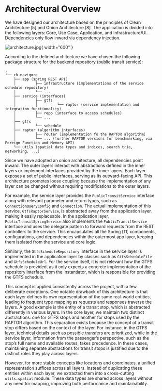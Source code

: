 # Architectural Overview

We have designed our architecture based on the principles of Clean Architecture [5] and Onion Architecture [8]. The
application is divided into the following layers: Core, Use Case, Application, and Infrastructure/UI. Dependencies only
flow inward via dependency injection.

![architecture.jpg](architecture.jpg){ width="600" }

According to the defined architecture we have chosen the following package structure for the backend repository (public
transit service):

```
.
└── ch.naviqore
    ├── app (spring REST API)
    │         ├── infrastructure (implementations of the service schedule repository)
    │         └── ...
    ├── service (interfaces)
    │         ├── gtfs
    │         │         └── raptor (service implementation and integration functionality)
    │         ├── repo (interface to access schedules)
    │         └── ...
    ├── gtfs
    │         └── schedule
    ├── raptor (algorithm interfaces)
    │         ├── router (implementation fo the RAPTOR algorithm)
    │         └── ... (further RAPTOR versions for benchmarking, via Foreign Function and Memory API)
    └── utils (spatial data types and indices, search trie, networking, ...)
```

Since we have adopted an onion architecture, all dependencies point inward. The outer layers interact with abstractions
defined in the inner layers or implement interfaces provided by the inner layers. Each layer exposes a set of public
interfaces, serving as its outward-facing API. This architecture promotes loose coupling because the implementation of
any layer can be changed without requiring modifications to the outer layers.

For example, the service layer provides the `PublicTransitService` interface along with relevant parameter and return
types, such as `ConnectionQueryConfig` and `Connection`. The actual implementation of this
service, `GtfsRaptorService`, is abstracted away from the application layer, making it easily replaceable. In the
application layer, `PublicTransitSpringService` also implements the `PublicTransitService` interface and uses the
delegate pattern to forward requests from the REST controllers to the service. This encapsulates all the Spring [11]
components, configurations, and dependencies within the outermost app layer, keeping them isolated from the service and
core logic.

Similarly, the `GtfsScheduleRepository` interface in the service layer is implemented in the application layer by
classes such as `GtfsScheduleFile` and `GtfsScheduleUrl`. For the service itself, it is not relevant how the GTFS
schedule is provided, as it only expects a concrete implementation of the repository interface from the instantiator,
which is responsible for providing the GTFS schedule.

This concept is applied consistently across the project, with a few deliberate exceptions. One notable drawback of this
architecture is that each layer defines its own representation of the same real-world entities, leading to frequent type
mapping as requests and responses traverse the layers. A good example is the entity of a transit stop, which is
abstracted differently in various layers. In the core layer, we maintain two distinct abstractions: one for GTFS stops
and another for stops used by the RAPTOR algorithm. This separation exists because the concept of a transit stop differs
based on the context of the layer. For instance, in the GTFS layer, technical details such as possible transfers are
prioritized, while in the service layer, information from the passenger’s perspective, such as the stop’s full name and
available routes, takes precedence. In these cases, maintaining separate abstractions for transit stops is justified due
to the distinct roles they play across layers.

However, for more stable concepts like locations and coordinates, a unified representation suffices across all layers.
Instead of duplicating these entities within each layer, we extracted them into a cross-cutting `utils.spatial` module.
These data types are shared across layers without any need for mapping, improving both performance and maintainability.